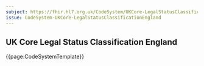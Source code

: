 ```yaml
---
subject: https://fhir.hl7.org.uk/CodeSystem/UKCore-LegalStatusClassificationEngland
issue: CodeSystem-UKCore-LegalStatusClassificationEngland
---
```

## UK Core Legal Status Classification England

{{page:CodeSystemTemplate}}